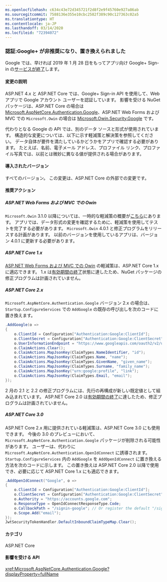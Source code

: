 ```yaml
---
ms.openlocfilehash: c634c43e72d345721f2d8f2e9f45760e927a86ab
ms.sourcegitcommit: 7588136e355e10cbc2582f389c90c127363c02a5
ms.translationtype: HT
ms.contentlocale: ja-JP
ms.lasthandoff: 03/14/2020
ms.locfileid: "72394072"
---
```

### <a name="authentication-google-deprecated-and-replaced"></a>認証:Google+ が非推奨になり、置き換えられました

Google では、早ければ 2019 年 1 月 28 日をもってアプリ向け Google+ Sign-in の[サービスが終了](https://developers.google.com/+/api-shutdown)します。

#### <a name="change-description"></a>変更の説明

ASP.NET 4.x と ASP.NET Core では、Google+ Sign-in API を使用して、Web アプリで Google アカウント ユーザーを認証しています。 影響を受ける NuGet パッケージは、ASP.NET Core の場合は [Microsoft.AspNetCore.Authentication.Google](https://www.nuget.org/packages/Microsoft.AspNetCore.Authentication.Google/)、ASP.NET Web Forms および MVC での `Microsoft.Owin` の場合は [Microsoft.Owin.Security.Google](https://www.nuget.org/packages/Microsoft.Owin.Security.Google/) です。

代わりとなる Google の API では、別のデータ ソースと形式が使用されています。 構造的な変更については、以下に示す軽減策と解決策を参照してください。 データ自体が要件を満たしているかどうかをアプリで確認する必要があります。 たとえば、名前、電子メール アドレス、プロファイル リンク、プロファイル写真では、以前とは微妙に異なる値が提供される場合があります。

#### <a name="version-introduced"></a>導入されたバージョン

すべてのバージョン。 この変更は、ASP.NET Core の外部での変更です。

#### <a name="recommended-action"></a>推奨アクション

##### <a name="owin-with-aspnet-web-forms-and-mvc"></a>ASP.NET Web Forms および MVC での Owin

`Microsoft.Owin` 3.1.0 以降については、一時的な軽減策の概要が[こちら](https://github.com/aspnet/AspNetKatana/issues/251#issuecomment-449587635)にあります。 アプリでは、データ形式の変更を確認するために、軽減策を使用してテストを完了する必要があります。 `Microsoft.Owin` 4.0.1 と修正プログラムをリリースする計画があります。 以前のバージョンを使用しているアプリは、バージョン 4.0.1 に更新する必要があります。

##### <a name="aspnet-core-1x"></a>ASP.NET Core 1.x

[ASP.NET Web Forms および MVC での Owin](#owin-with-aspnet-web-forms-and-mvc) の軽減策は、ASP.NET Core 1.x に適応できます。 1\.x は[有効期間の終了](https://dotnet.microsoft.com/platform/support-policy)状態に達したため、NuGet パッケージの修正プログラムは計画されていません。

##### <a name="aspnet-core-2x"></a>ASP.NET Core 2.x

`Microsoft.AspNetCore.Authentication.Google` バージョン 2.x の場合は、`Startup.ConfigureServices` での `AddGoogle` の既存の呼び出しを次のコードに置き換えます。

```csharp
.AddGoogle(o =>
{
    o.ClientId = Configuration["Authentication:Google:ClientId"];
    o.ClientSecret = Configuration["Authentication:Google:ClientSecret"];
    o.UserInformationEndpoint = "https://www.googleapis.com/oauth2/v2/userinfo";
    o.ClaimActions.Clear();
    o.ClaimActions.MapJsonKey(ClaimTypes.NameIdentifier, "id");
    o.ClaimActions.MapJsonKey(ClaimTypes.Name, "name");
    o.ClaimActions.MapJsonKey(ClaimTypes.GivenName, "given_name");
    o.ClaimActions.MapJsonKey(ClaimTypes.Surname, "family_name");
    o.ClaimActions.MapJsonKey("urn:google:profile", "link");
    o.ClaimActions.MapJsonKey(ClaimTypes.Email, "email");
});
```

2 月の 2.1 と 2.2 の修正プログラムには、先行の再構成が新しい既定値として組み込まれています。 ASP.NET Core 2.0 は[有効期間の終了](https://dotnet.microsoft.com/platform/support-policy)に達したため、修正プログラムは計画されていません。

##### <a name="aspnet-core-30"></a>ASP.NET Core 3.0

ASP.NET Core 2.x 用に提供されている軽減策は、ASP.NET Core 3.0 にも使用できます。 今後の 3.0 のプレビューにおいて、`Microsoft.AspNetCore.Authentication.Google` パッケージが削除される可能性があります。 ユーザーは、代わりに `Microsoft.AspNetCore.Authentication.OpenIdConnect` に誘導されます。 `Startup.ConfigureServices` 内の `AddGoogle` を `AddOpenIdConnect` に置き換える方法を次のコードに示します。 この置き換えは ASP.NET Core 2.0 以降で使用でき、必要に応じて ASP.NET Core 1.x にも適応できます。

```csharp
.AddOpenIdConnect("Google", o =>
{
    o.ClientId = Configuration["Authentication:Google:ClientId"];
    o.ClientSecret = Configuration["Authentication:Google:ClientSecret"];
    o.Authority = "https://accounts.google.com";
    o.ResponseType = OpenIdConnectResponseType.Code;
    o.CallbackPath = "/signin-google"; // Or register the default "/sigin-oidc"
    o.Scope.Add("email");
});
JwtSecurityTokenHandler.DefaultInboundClaimTypeMap.Clear();
```

#### <a name="category"></a>カテゴリ

ASP.NET Core

#### <a name="affected-apis"></a>影響を受ける API

<xref:Microsoft.AspNetCore.Authentication.Google?displayProperty=fullName>

<!-- 

#### Affected APIs

`N:Microsoft.AspNetCore.Authentication.Google`

-->
